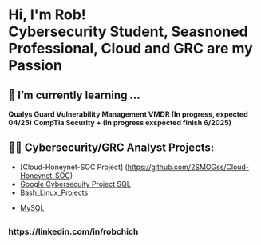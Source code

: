 <!--<img src="[url](https://imgur.com/HGYj714)" alt="Robert Chich Cyber Analyst">

<img src="<img src="url" alt="alternatetext">" alt="Girl in a jacket" width="500" height="600">-->


<h1>Hi, I'm Rob! <br/><!--<a href="https://github.com/2SMOGss/">-->Cybersecurity Student</a>, <!--<a href="https://www.linkedin.com/in/robchich/">-->Seasnoned Professional</a>,
 <!-- <a href="(https://www.linkedin.com/in/robchich/)">-->Cloud and GRC are my Passion</h1> 
<!-- Paramedic | Cybersecurity Student | Cloud and GRC are my Passion
  -->
<h2>🌱 I’m currently learning ...</h2>

<b>Qualys Guard Vulnerability Management VMDR (In progress, expected 04/25)</b>
<b>CompTia Security + (In progress exspected finish 6/2025)</b>
<!--- <b>Qualys Guard Vulnerability Management  VMDR (In progress, expected 01/25</b>
  <div>
  <img src="https://ik.imagekit.io/qualys/image/logo/qualys.svg" width="50" height="60" align="left">
</div>-->

<h2>👨‍💻 Cybersecurity/GRC Analyst Projects:</h2>

  - [Cloud-Honeynet-SOC Project] (https://github.com/2SMOGss/Cloud-Honeynet-SOC)
  - [Google Cybersecuity Project SQL](https://github.com/2SMOGss/MySQL)
  - [Bash_Linux_Projects](https://github.com/2SMOGss/Bash_Linix_Projects)
  <!--- [GRC](https://github.com/2SMOGss/GRC)-->
  - [MySQL](https://github.com/2SMOGss/MySQL)

<h2></h2>
 
 <!--
  - 
- <b>Full Stack Web App (React, NodeJS, Azure, and Machine Learning Components)</b>
  - [Image Analysis Middleware](https://github.com/joshmadakor1/4chan-Image-Analysis-Middleware-C964) <b><i>(Potentially NSFW)</b></i>
- <b>PowerShell</b>
  - [Windows EventLog: Failed RDP Logins Source IP to full GeoData Conversion](https://github.com/joshmadakor1/Sentinel-Lab)
  - [JWipe (Disk Wiping Utility)](https://github.com/joshmadakor1/Jwipe.PowerShell)
  - [Active Directory Bulk User Creation](https://github.com/joshmadakor1/AD_PS)
  - [FIM (File Integrity Monitor)](https://github.com/joshmadakor1/PowerShell-Integrity-FIM)
- <b>C# (.NET Desktop Applications)</b>
  - [Ransomware Proof of Concept (Encrypter)](https://github.com/joshmadakor1/EncrypterPOC)
  - [Ransomware Proof of Concept (Decrypter)](https://github.com/joshmadakor1/DecrypterPOC)
  - [Keylogger with Email Capability](https://github.com/joshmadakor1/Key-Logger-With-Email)
- <b>Python</b>
  - [Package Delivery Application (Datastructures and Algorithms Demo)](https://github.com/joshmadakor1/Package-Delivery-Pathfinding-Algorithm)

<h2>📺 Popular YouTube Videos</h2>

- [How to get into Cybersecurity Starting From Zero](https://www.youtube.com/watch?v=a83ASGn_V_s)
- [A Day in the Life of a Cybersecurity Anayst](https://www.youtube.com/watch?v=uHy3oM7NnoU)
- [How to Create a KeyLogger (C#)](https://www.youtube.com/watch?v=N-L9hklSlNk)
- [Ransomware Demonstration (C#)](https://www.youtube.com/watch?v=OfvdQeh79s0)
- [Is WGU Legit?](https://www.youtube.com/watch?v=E2MwRWxDBkA)

<h2> 🤳 Connect with me:</h2>-->

<!--[<img align="left" alt="JoshMadakor | YouTube" width="22px" src="https://cdn.jsdelivr.net/npm/simple-icons@v3/icons/youtube.svg" />][youtube] 
[<img align="left" alt="JoshMadakor | Twitter" width="22px" src="https://cdn.jsdelivr.net/npm/simple-icons@v3/icons/twitter.svg" />][twitter]-->

<!--[<img align="left" alt="JoshMadakor | Instagram" width="22px" src="https://cdn.jsdelivr.net/npm/simple-icons@v3/icons/instagram.svg" />][instagram]

[twitter]: https://twitter.com/2sm0gSS -->

<!--[<img align="left" alt="Rob Chich | LinkedIn" width="50px" src="https://cdn.jsdelivr.net/npm/simple-icons@v3/icons/linkedin.svg" />][linkedin]
[linkedin]: --> 

<h3>https://linkedin.com/in/robchich</h3>  

[X]: https://x.com/2sm0gSS/
[instagram]: https://www.instagram.com/robertchich/
<!--[youtube]: https://www.youtube.com/c/joshmadakor
[snapchat]: https://github.com/2SMOGss/2SMOGss
**joshmadakor1/joshmadakor1** is a ✨ _special_ ✨ repository because its `README.md` (this file) appears on your GitHub profile.

Here are some ideas to get you started:

- 🔭 I’m currently working on ...

- 👯 I’m looking to collaborate on ...
- 🤔 I’m looking for help with ...
- 💬 Ask me about ...
- 📫 How to reach me: ...
- 😄 Pronouns: ...
- ⚡ Fun fact: ...
-->
